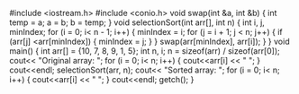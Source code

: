 #include <iostream.h> #include <conio.h> void swap(int &a, int &b) { int temp = a; a = b; b = temp; } void selectionSort(int arr[], int n) { int i, j, minIndex; for (i = 0; i< n - 1; i++) { minIndex = i; for (j = i + 1; j < n; j++) { if (arr[j] <arr[minIndex]) { minIndex = j; } } swap(arr[minIndex], arr[i]); } } void main() { int arr[] = {10, 7, 8, 9, 1, 5}; int n, i; n = sizeof(arr) / sizeof(arr[0]); cout<< "Original array: "; for (i = 0; i< n; i++) { cout<<arr[i] << " "; } cout<<endl; selectionSort(arr, n); cout<< "Sorted array: "; for (i = 0; i< n; i++) { cout<<arr[i] << " "; } cout<<endl; getch(); } 
